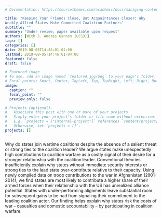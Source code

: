 ```yaml
---
# Documentation: https://sourcethemes.com/academic/docs/managing-content/

title: "Keeping Your Friends Close, But Acquaintances Closer: Why
Weakly Allied States Make Committed Coalition Partners"
subtitle: ""
summary: "Under review, paper available upon request"
authors: [With J. Andres Gannon (UCSD)]
tags: []
categories: []
date: 2019-08-05T14:46:01-04:00
lastmod: 2019-08-05T14:46:01-04:00
featured: false
draft: false

# Featured image
# To use, add an image named `featured.jpg/png` to your page's folder.
# Focal points: Smart, Center, TopLeft, Top, TopRight, Left, Right, BottomLeft, Bottom, BottomRight.
image:
  caption: ""
  focal_point: ""
  preview_only: false

# Projects (optional).
#   Associate this post with one or more of your projects.
#   Simply enter your project's folder or file name without extension.
#   E.g. `projects = ["internal-project"]` references `content/project/deep-learning/index.md`.
#   Otherwise, set `projects = []`.
projects: []
---
```

Why do states join wartime coalitions despite the absence of a salient threat or strong
ties to the coalition leader? We argue states make unexpectedly high contributions to coalition warfare
as a costly signal of their desire for a stronger relationship with the coalition
leader. Conventional theories insufficiently explain why states without immediate security
interests or strong ties to the lead state over-contribute relative to their capacity. Using
newly compiled data on troop contributions to the war in Afghanistan (2001-2014), we
find states are most likely to contribute a higher share of their armed forces when their
relationship with the US has unrealized alliance potential. States with under-performing
alignments leave substantial room for subsequent gains to be had from signaling their commitment to the leading coalition actor. 
Our finding helps explain why states risk the costs
of war – casualties and domestic accountability – by participating in coalition warfare.